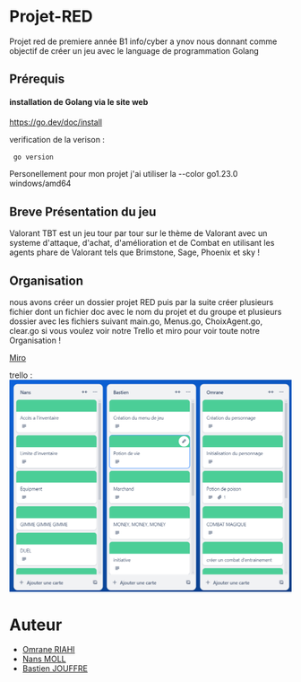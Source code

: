 # Projet-RED
Projet red de premiere année B1 info/cyber a ynov nous
donnant comme objectif de créer un jeu avec 
le language de programmation Golang 

## Prérequis 
#### installation de Golang via le site web
https://go.dev/doc/install

verification de la verison :
``` bash
 go version 
```
Personellement pour mon projet j'ai utiliser la --color go1.23.0 windows/amd64
## Breve  Présentation du jeu

Valorant TBT est un jeu tour par tour sur le thème de Valorant 
avec un systeme d'attaque, d'achat, d'amélioration et de Combat en 
utilisant les agents phare de Valorant tels que Brimstone, Sage, Phoenix et sky !

## Organisation

nous avons créer un dossier projet RED puis par la suite créer plusieurs fichier dont un fichier doc 
avec le nom du projet et du groupe et plusieurs dossier avec les fichiers suivant main.go, Menus.go, ChoixAgent.go, clear.go
si vous voulez voir notre Trello et miro pour voir toute notre Organisation !

[Miro](https://miro.com/welcomeonboard/bFhtU1ZUVHVhZjhXTkpBNHBoNHI3Z1laWXM5djdHVlk4QnRhMjFtYnZ6NEt6YzNmaEZvWWk0UGZBTTM1TzQ2eXwzNDU4NzY0NTk5NjM5NTE1NjU0fDI=?share_link_id=47032294332)

trello : 
![img.png](img.png) 


# Auteur 
- [Omrane RIAHI](https://github.com/Omrane02/Omrane02)
- [Nans MOLL](https://github.com/nans-moll)
-  [Bastien JOUFFRE](https://github.com/jfrbast)



